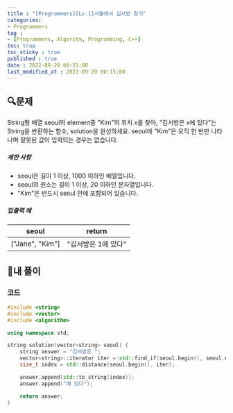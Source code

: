 ```yaml
---
title : "[Programmers][Lv.1]서울에서 김서방 찾기"
categories:
- Programmers
tag :
- [Programmers, Algoritm, Programming, C++]
toc: true
toc_sticky : true
published : true
date : 2022-09-29 00:15:00
last_modified_at : 2022-09-29 00:15:00
---
```


## 🔍문제

String형 배열 seoul의 element중 "Kim"의 위치 x를 찾아, "김서방은 x에 있다"는 String을 반환하는 함수, solution을 완성하세요. seoul에 "Kim"은 오직 한 번만 나타나며 잘못된 값이 입력되는 경우는 없습니다.

##### 제한 사항

- seoul은 길이 1 이상, 1000 이하인 배열입니다.
- seoul의 원소는 길이 1 이상, 20 이하인 문자열입니다.
- "Kim"은 반드시 seoul 안에 포함되어 있습니다.

##### 입출력 예

| seoul           | return              |
| --------------- | ------------------- |
| ["Jane", "Kim"] | "김서방은 1에 있다" |



## 📝내 풀이

### 코드

```c++
#include <string>
#include <vector>
#include <algorithm>

using namespace std;

string solution(vector<string> seoul) {
    string answer = "김서방은 ";
    vector<string>::iterator iter = std::find_if(seoul.begin(), seoul.end(), [](std::string str){return str == "Kim";});
    size_t index = std::distance(seoul.begin(), iter);

    answer.append(std::to_string(index));
    answer.append("에 있다");

    return answer;
}
```
